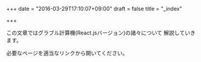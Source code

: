 +++
date = "2016-03-29T17:10:07+09:00"
draft = false
title = "_index"

+++

この文章ではグラブル計算機(React.jsバージョン)の諸々について
解説していきます。

必要なページを適当なリンクから開いてください。

